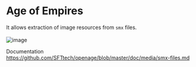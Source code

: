 # Age of Empires

It allows extraction of image resources from `smx` files.<br><br>
![image](https://user-images.githubusercontent.com/9978724/78151138-2965a180-7430-11ea-873e-67fa815220a3.png)

Documentation<br>
https://github.com/SFTtech/openage/blob/master/doc/media/smx-files.md
